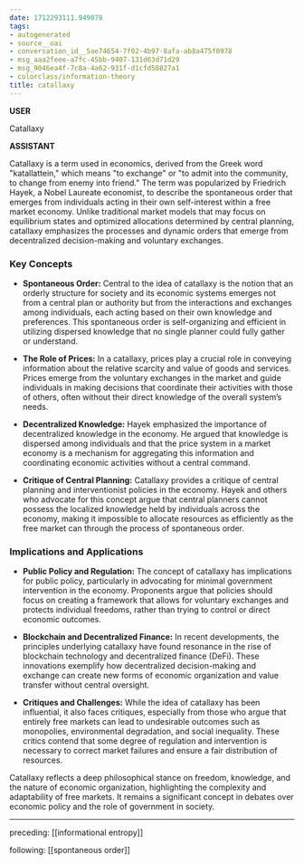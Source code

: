 ```yaml
---
date: 1712293111.949078
tags:
- autogenerated
- source__oai
- conversation_id__5ae74654-7f02-4b97-8afa-ab8a475f0978
- msg_aaa2feee-a7fc-45bb-9407-131d63d71d29
- msg_9046ea4f-7c8a-4a62-931f-d1cfd58827a1
- colorclass/information-theory
title: catallaxy
---
```


**USER**

Catallaxy


**ASSISTANT**

Catallaxy is a term used in economics, derived from the Greek word "katallattein," which means "to exchange" or "to admit into the community, to change from enemy into friend." The term was popularized by Friedrich Hayek, a Nobel Laureate economist, to describe the spontaneous order that emerges from individuals acting in their own self-interest within a free market economy. Unlike traditional market models that may focus on equilibrium states and optimized allocations determined by central planning, catallaxy emphasizes the processes and dynamic orders that emerge from decentralized decision-making and voluntary exchanges.

### Key Concepts

- **Spontaneous Order:** Central to the idea of catallaxy is the notion that an orderly structure for society and its economic systems emerges not from a central plan or authority but from the interactions and exchanges among individuals, each acting based on their own knowledge and preferences. This spontaneous order is self-organizing and efficient in utilizing dispersed knowledge that no single planner could fully gather or understand.
  
- **The Role of Prices:** In a catallaxy, prices play a crucial role in conveying information about the relative scarcity and value of goods and services. Prices emerge from the voluntary exchanges in the market and guide individuals in making decisions that coordinate their activities with those of others, often without their direct knowledge of the overall system’s needs.
  
- **Decentralized Knowledge:** Hayek emphasized the importance of decentralized knowledge in the economy. He argued that knowledge is dispersed among individuals and that the price system in a market economy is a mechanism for aggregating this information and coordinating economic activities without a central command.
  
- **Critique of Central Planning:** Catallaxy provides a critique of central planning and interventionist policies in the economy. Hayek and others who advocate for this concept argue that central planners cannot possess the localized knowledge held by individuals across the economy, making it impossible to allocate resources as efficiently as the free market can through the process of spontaneous order.

### Implications and Applications

- **Public Policy and Regulation:** The concept of catallaxy has implications for public policy, particularly in advocating for minimal government intervention in the economy. Proponents argue that policies should focus on creating a framework that allows for voluntary exchanges and protects individual freedoms, rather than trying to control or direct economic outcomes.
  
- **Blockchain and Decentralized Finance:** In recent developments, the principles underlying catallaxy have found resonance in the rise of blockchain technology and decentralized finance (DeFi). These innovations exemplify how decentralized decision-making and exchange can create new forms of economic organization and value transfer without central oversight.
  
- **Critiques and Challenges:** While the idea of catallaxy has been influential, it also faces critiques, especially from those who argue that entirely free markets can lead to undesirable outcomes such as monopolies, environmental degradation, and social inequality. These critics contend that some degree of regulation and intervention is necessary to correct market failures and ensure a fair distribution of resources.

Catallaxy reflects a deep philosophical stance on freedom, knowledge, and the nature of economic organization, highlighting the complexity and adaptability of free markets. It remains a significant concept in debates over economic policy and the role of government in society.


---

preceding: [[informational entropy]]  


following: [[spontaneous order]]
